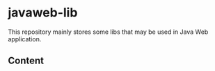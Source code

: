 # javaweb-lib
This repository mainly stores some libs that may be used in Java Web application.

## Content
